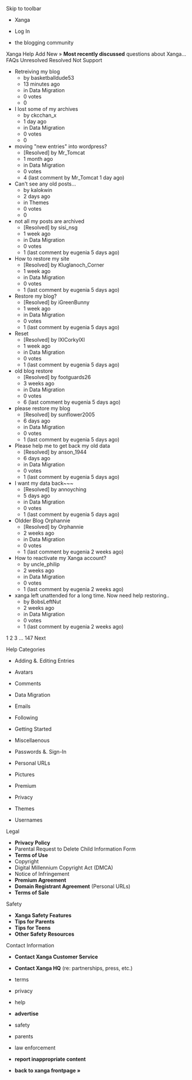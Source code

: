Skip to toolbar

*   Xanga

*   Log In

*   the blogging community

Xanga Help Add New » **Most recently discussed** questions about Xanga… FAQs Unresolved Resolved Not Support

*   Retreiving my blog
    *   by basketballdude53
    *   13 minutes ago
    *   in Data Migration
    *   0 votes
    *   0
*   I lost some of my archives
    *   by ckcchan\_x
    *   1 day ago
    *   in Data Migration
    *   0 votes
    *   0
*   moving "new entries" into wordpress?
    *   \[Resolved\] by Mr\_Tomcat
    *   1 month ago
    *   in Data Migration
    *   0 votes
    *   4 (last comment by Mr\_Tomcat 1 day ago)
*   Can't see any old posts...
    *   by kalokwin
    *   2 days ago
    *   in Themes
    *   0 votes
    *   0
*   not all my posts are archived
    *   \[Resolved\] by sisi\_nsg
    *   1 week ago
    *   in Data Migration
    *   0 votes
    *   1 (last comment by eugenia 5 days ago)
*   How to restore my site
    *   \[Resolved\] by Kluglanoch\_Corner
    *   1 week ago
    *   in Data Migration
    *   0 votes
    *   1 (last comment by eugenia 5 days ago)
*   Restore my blog?
    *   \[Resolved\] by iGreenBunny
    *   1 week ago
    *   in Data Migration
    *   0 votes
    *   1 (last comment by eugenia 5 days ago)
*   Reset
    *   \[Resolved\] by lXlCorkylXl
    *   1 week ago
    *   in Data Migration
    *   0 votes
    *   1 (last comment by eugenia 5 days ago)
*   old blog restore
    *   \[Resolved\] by footguards26
    *   3 weeks ago
    *   in Data Migration
    *   0 votes
    *   6 (last comment by eugenia 5 days ago)
*   please restore my blog
    *   \[Resolved\] by sunflower2005
    *   6 days ago
    *   in Data Migration
    *   0 votes
    *   1 (last comment by eugenia 5 days ago)
*   Please help me to get back my old data
    *   \[Resolved\] by anson\_1944
    *   6 days ago
    *   in Data Migration
    *   0 votes
    *   1 (last comment by eugenia 5 days ago)
*   I want my data back~~~
    *   \[Resolved\] by annoyching
    *   5 days ago
    *   in Data Migration
    *   0 votes
    *   1 (last comment by eugenia 5 days ago)
*   Oldder Blog Orphannie
    *   \[Resolved\] by Orphannie
    *   2 weeks ago
    *   in Data Migration
    *   0 votes
    *   1 (last comment by eugenia 2 weeks ago)
*   How to reactivate my Xanga account?
    *   by uncle\_philip
    *   2 weeks ago
    *   in Data Migration
    *   0 votes
    *   1 (last comment by eugenia 2 weeks ago)
*   xanga left unattended for a long time. Now need help restoring..
    *   by BobsLeftNut
    *   2 weeks ago
    *   in Data Migration
    *   0 votes
    *   1 (last comment by eugenia 2 weeks ago)

1 2 3 ... 147 Next

Help Categories

*   Adding &. Editing Entries
*   Avatars
*   Comments
*   Data Migration
*   Emails
*   Following
*   Getting Started
*   Miscellaenous

*   Passwords &. Sign-In
*   Personal URLs
*   Pictures
*   Premium
*   Privacy
*   Themes
*   Usernames

Legal

*   **Privacy Policy**
*   Parental Request to Delete Child Information Form
*   **Terms of Use**
*   Copyright
*   Digital Millennium Copyright Act (DMCA)
*   Notice of Infringement
*   **Premium Agreement**
*   **Domain Registrant Agreement** (Personal URLs)
*   **Terms of Sale**

Safety

*   **Xanga Safety Features**
*   **Tips for Parents**
*   **Tips for Teens**
*   **Other Safety Resources**

Contact Information

*   **Contact Xanga Customer Service**
*   **Contact Xanga HQ** (re: partnerships, press, etc.)

*   terms
*   privacy
*   help
*   **advertise**

*   safety
*   parents
*   law enforcement
*   **report inappropriate content**

*   **back to xanga frontpage »**